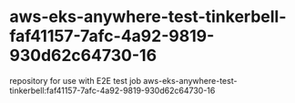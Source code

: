 # aws-eks-anywhere-test-tinkerbell-faf41157-7afc-4a92-9819-930d62c64730-16
repository for use with E2E test job aws-eks-anywhere-test-tinkerbell:faf41157-7afc-4a92-9819-930d62c64730-16

